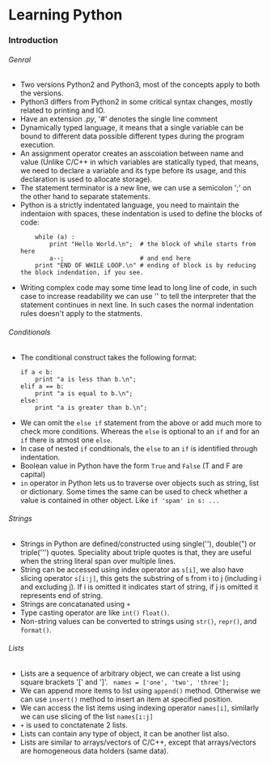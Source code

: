 # Learning Python

### Introduction
###### Genral
- Two versions Python2 and Python3, most of the concepts apply to both the versions.
- Python3 differs from Python2 in some critical syntax changes, mostly related to printing and IO.
- Have an extension *.py*, '#' denotes the single line comment
- Dynamically typed language, it means that a single variable can be bound to different data possible different types
  during the program execution.
- An assignment operator creates an asscoiation between name and value (Unlike C/C++ in  which variables are statically
  typed, that means, we need to declare a variable and its type before its usage, and this declaration is used to
  allocate storage).
- The statement terminator is a new line, we can use a semicolon ';' on the other hand to separate statements.
- Python is a strictly indentated language, you need to maintain the indentaion with spaces, these indentation is used
  to define the blocks of code:
  ``` print "START OF WHILE LOOP.\n";
      while (a) :
          print "Hello World.\n";  # the block of while starts from here
          a--;                     # and end here  
      print "END OF WHILE LOOP.\n" # ending of block is by reducing the block indendation, if you see.
  ```
- Writing complex code may some time lead to long line of code, in such case to increase readability we can use '\' to 
  tell the interpreter that the statement continues in next line. In such cases the normal indentation rules doesn't
  apply to the statments.
###### Conditionals
- The conditional construct takes the following format:
  ```
  if a < b:
      print "a is less than b.\n";
  elif a == b:
      print "a is equal to b.\n";
  else:
      print "a is greater than b.\n";
  ```
- We can omit the `else if` statement from the above or add much more to check more conditions. Whereas the `else` is
  optional to an `if` and for an `if` there is atmost one `else`.
- In case of nested `if` conditionals, the `else` to an `if` is identified through indentation.
- Boolean value in Python have the form `True` and `False` (T and F are capital)
- `in` operator in Python lets us to traverse over objects such as string, list or dictionary. Some times the same can
  be used to check whether a value is contained in other object. Like
  `if 'spam' in s: ...`
###### Strings
- Strings in Python are defined/constructed using single(''), double(") or triple(''') quotes. Speciality about triple
  quotes is that, they are useful when the string literal span over multiple lines.
- String can be accessed using index operator as `s[i]`, we also have slicing operator `s[i:j]`, this gets the substring
  of s from i to j (including i and excluding j). If i is omitted it indicates start of string, if j is omitted it
  represents end of string.
- Strings are concatanated using `+`
- Type casting operator are like `int()` `float()`.
- Non-string values can be converted to strings using `str()`, `repr()`, and `format()`.
###### Lists
- Lists are a sequence of arbitrary object, we can create a list using square brackets '[' and ']'.
  ` names = ['one', 'two', 'three'];`
- We can append more items to list using `append()` method. Otherwise we can use `insert()` method to insert an item at
  specified position.
- We can access the list items using indexing operator `names[i]`, similarly we can use slicing of the list `names[i:j]`
- `+` is used to conctatenate 2 lists.
- Lists can contain any type of object, it can be another list also.
- Lists are similar to arrays/vectors of C/C++, except that arrays/vectors are homogeneous data holders (same data).

